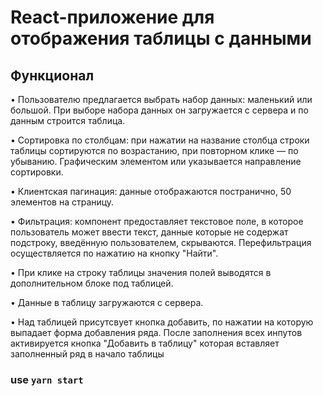 # React-приложение для отображения таблицы с данными

## Функционал

• Пользователю предлагается выбрать набор данных: маленький или большой. При выборе набора данных он загружается с сервера и по данным строится таблица.

• Сортировка по столбцам: при нажатии на название столбца строки таблицы сортируются по возрастанию, при повторном клике — по убыванию. Графическим элементом или указывается направление сортировки. 

• Клиентская пагинация: данные отображаются постранично, 50 элементов на страницу. 

• Фильтрация: компонент предоставляет текстовое поле, в которое пользователь может ввести текст, данные которые не содержат подстроку, введённую пользователем, скрываются. Перефильтрация осуществляется по нажатию на кнопку "Найти". 

• При клике на строку таблицы значения полей выводятся в дополнительном блоке под таблицей. 

• Данные в таблицу загружаются с сервера. 

• Над таблицей присутсвует кнопка добавить, по нажатии на которую выпадает форма добавления ряда. После заполнения всех инпутов активируется кнопка "Добавить в таблицу" которая вставляет заполненный ряд в начало таблицы 

### use `yarn start`
